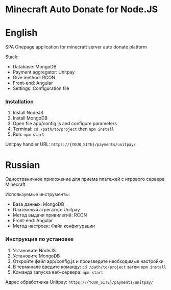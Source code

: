 # Minecraft Auto Donate for Node.JS

# English
SPA Onepage application for minecraft server auto donate platform

Stack:
- Database: MongoDB
- Payment aggregator: Unitpay
- Give method: RCON
- Front-end: Angular
- Settings: Configuration file

### Installation
1. Install NodeJS
2. Install MongoDB
3. Open file app/config.js and configure parameters
4. Terminal: `cd /path/to/project` then `npm install`
5. Run: `npm start`

Unitpay handler URL: `https://{YOUR_SITE}/payments/unitpay/`

# Russian
Одностраничное приложение для приема платежей с игрового сервера Minecraft

Используемые инструменты:
- База данных: MongoDB
- Платежный агрегатор: Unitpay
- Метод выдачи привилегий: RCON
- Front-end: Angular
- Метод настроек: Файл конфигурации

### Инструкция по установке
1. Установите NodeJS
2. Установите MongoDB
3. Откройте файл app/config.js и произведите необходимые настройки
4. В терминале введите команду: `cd /path/to/project` затем `npm install`
5. Команда запуска веб-сервера: `npm start`

Адрес обработчика Unitpay: `https://{YOUR_SITE}/payments/unitpay/`